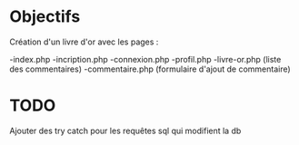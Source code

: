# Objectifs

Création d'un livre d'or avec les pages :

-index.php
-incription.php
-connexion.php
-profil.php
-livre-or.php (liste des commentaires)
-commentaire.php (formulaire d'ajout de commentaire)

# TODO

Ajouter des try catch pour les requêtes sql qui modifient la db